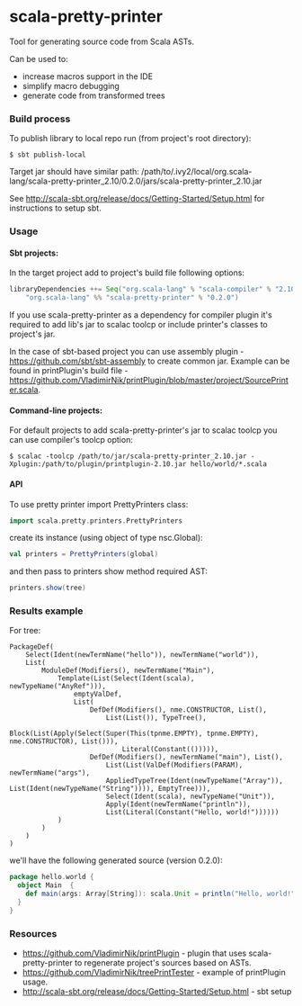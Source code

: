 scala-pretty-printer
====================

Tool for generating source code from Scala ASTs.

Can be used to:

 - increase macros support in the IDE 
 - simplify macro debugging
 - generate code from transformed trees

### Build process

To publish library to local repo run (from project's root directory):

```shell
$ sbt publish-local
```

Target jar should have similar path:
/path/to/.ivy2/local/org.scala-lang/scala-pretty-printer_2.10/0.2.0/jars/scala-pretty-printer_2.10.jar

See <http://scala-sbt.org/release/docs/Getting-Started/Setup.html> for instructions to setup sbt.

### Usage

#### Sbt projects:

In the target project add to project's build file following options:

```scala
libraryDependencies ++= Seq("org.scala-lang" % "scala-compiler" % "2.10.2",
	"org.scala-lang" %% "scala-pretty-printer" % "0.2.0")
```

If you use scala-pretty-printer as a dependency for compiler plugin it's required to add lib's jar to scalac toolcp or include printer's classes to project's jar.

In the case of sbt-based project you can use assembly plugin - <https://github.com/sbt/sbt-assembly> to create common jar. Example can be found in printPlugin's build file - <https://github.com/VladimirNik/printPlugin/blob/master/project/SourcePrinter.scala>.

#### Command-line projects:

For default projects to add scala-pretty-printer's jar to scalac toolcp you can use compiler's toolcp option:

```shell
$ scalac -toolcp /path/to/jar/scala-pretty-printer_2.10.jar -Xplugin:/path/to/plugin/printplugin-2.10.jar hello/world/*.scala
```

#### API

To use pretty printer import PrettyPrinters class:

```scala
import scala.pretty.printers.PrettyPrinters
```

create its instance (using object of type nsc.Global):

```scala
val printers = PrettyPrinters(global)
```

and then pass to printers show method required AST:

```scala
printers.show(tree)
```

### Results example

For tree:

```shell
PackageDef(
	Select(Ident(newTermName("hello")), newTermName("world")), 
	List(
		ModuleDef(Modifiers(), newTermName("Main"), 
			Template(List(Select(Ident(scala), newTypeName("AnyRef"))),
				emptyValDef, 
				List(
					DefDef(Modifiers(), nme.CONSTRUCTOR, List(), 
						List(List()), TypeTree(), 
						Block(List(Apply(Select(Super(This(tpnme.EMPTY), tpnme.EMPTY), nme.CONSTRUCTOR), List())), 
							Literal(Constant(())))), 
					DefDef(Modifiers(), newTermName("main"), List(), 
						List(List(ValDef(Modifiers(PARAM), newTermName("args"), 
						AppliedTypeTree(Ident(newTypeName("Array")), List(Ident(newTypeName("String")))), EmptyTree))), 
						Select(Ident(scala), newTypeName("Unit")), 
						Apply(Ident(newTermName("println")), 
						List(Literal(Constant("Hello, world!"))))))
			)
		)
	)
)
```

we'll have the following generated source (version 0.2.0):

```scala
package hello.world {
  object Main  {
    def main(args: Array[String]): scala.Unit = println("Hello, world!")
  }
}
```

### Resources

 - <https://github.com/VladimirNik/printPlugin> - plugin that uses scala-pretty-printer to regenerate project's sources based on ASTs.
 - <https://github.com/VladimirNik/treePrintTester> - example of printPlugin usage.
 - <http://scala-sbt.org/release/docs/Getting-Started/Setup.html> - sbt setup
